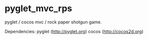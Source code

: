 pyglet_mvc_rps
==============

pyglet / cocos mvc / rock paper shotgun game.

Dependencies: 
  pyglet (http://pyglet.org)
  cocos (http://cocos2d.org)